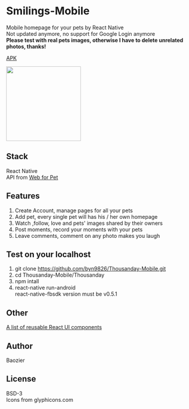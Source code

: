 # Smilings-Mobile
Mobile homepage for your pets by React Native  
Not updated anymore, no support for Google Login anymore  
<b>Please test with real pets images, otherwise I have to delete unrelated photos, thanks!</b>  

[APK](https://github.com/byn9826/Thousanday-Mobile/releases/download/x/app-release.apk)  

<img src="https://github.com/byn9826/Thousanday-Mobile/blob/master/example.gif?raw=true" width="200px" />  

Stack
--
React Native  
API from [Web for Pet](https://github.com/byn9826/Thousanday-web)  

Features
--
1. Create Account, manage pages for all your pets   
2. Add pet, every single pet will has his / her own homepage  
3. Watch ,follow, love and pets' images shared by their owners  
4. Post moments, record your moments with your pets  
5. Leave comments, comment on any photo makes you laugh   

Test on your localhost
--
1. git clone https://github.com/byn9826/Thousanday-Mobile.git  
2. cd Thousanday-Mobile/Thousanday  
3. npm intall  
4. react-native run-android   
react-native-fbsdk version must be v0.5.1  

Other
--
[A list of reusable React UI components](https://github.com/byn9826/Thousanday-React)  

Author
--
Baozier

License
--
BSD-3   
Icons from glyphicons.com

